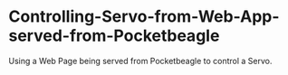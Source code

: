 # Controlling-Servo-from-Web-App-served-from-Pocketbeagle
Using a Web Page being served from Pocketbeagle to control a Servo.
